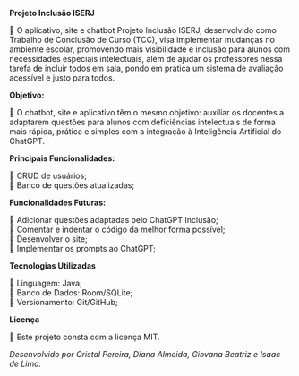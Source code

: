 **Projeto Inclusão ISERJ**

🧩 O aplicativo, site e chatbot Projeto Inclusão ISERJ, desenvolvido como Trabalho de Conclusão de Curso (TCC), visa implementar mudanças no ambiente escolar, promovendo mais visibilidade e inclusão para alunos com necessidades especiais intelectuais, além de ajudar os professores nessa tarefa de incluir todos em sala, pondo em prática um sistema de avaliação acessível e justo para todos.

**Objetivo:**

🧩 O chatbot, site e aplicativo têm o mesmo objetivo: auxiliar os docentes a adaptarem questões para alunos com deficiências intelectuais de forma mais rápida, prática e simples com a integração à Inteligência Artificial do ChatGPT.

**Principais Funcionalidades:**

🧩 CRUD de usuários;  
🧩 Banco de questões atualizadas;

**Funcionalidades Futuras:**

🧩 Adicionar questões adaptadas pelo ChatGPT Inclusão;  
🧩 Comentar e indentar o código da melhor forma possível;  
🧩 Desenvolver o site;  
🧩 Implementar os prompts ao ChatGPT;

**Tecnologias Utilizadas**

🧩 Linguagem: Java;  
🧩 Banco de Dados: Room/SQLite;  
🧩 Versionamento: Git/GitHub;

**Licença**

🧩 Este projeto consta com a licença MIT.

_Desenvolvido por Cristal Pereira, Diana Almeida, Giovana Beatriz e Isaac de Lima._
